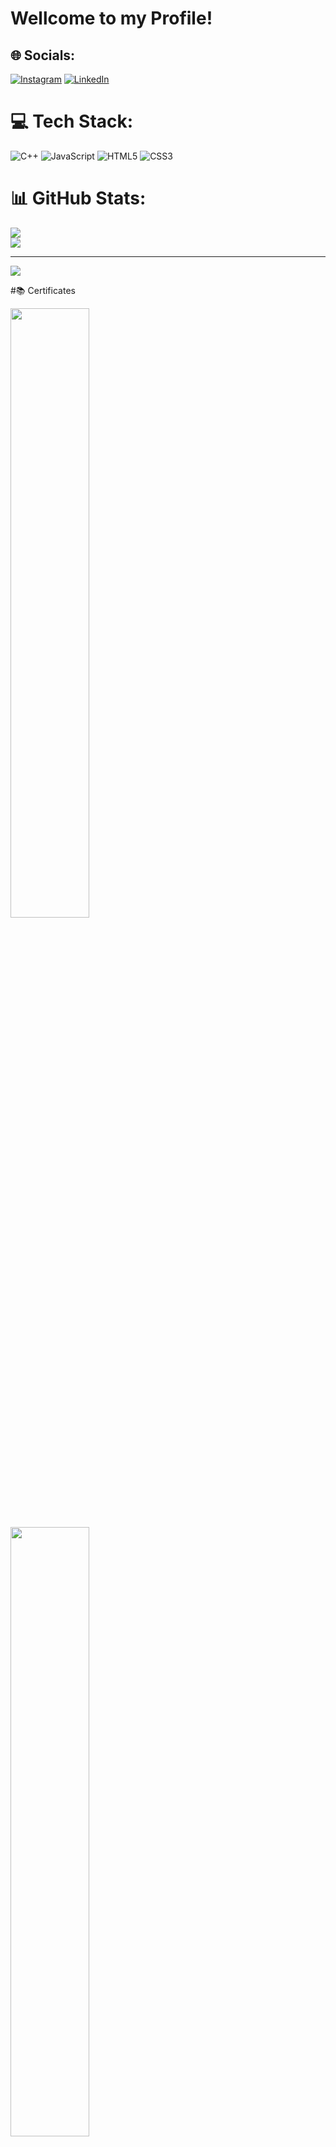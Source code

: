 # Wellcome to my Profile!


## 🌐 Socials:
[![Instagram](https://img.shields.io/badge/Instagram-%23E4405F.svg?logo=Instagram&logoColor=white)](https://instagram.com/_jomanoel) [![LinkedIn](https://img.shields.io/badge/LinkedIn-%230077B5.svg?logo=linkedin&logoColor=white)](https://linkedin.com/in/jomanoel)

# 💻 Tech Stack:
![C++](https://img.shields.io/badge/c++-%2300599C.svg?style=for-the-badge&logo=c%2B%2B&logoColor=white) ![JavaScript](https://img.shields.io/badge/javascript-%23323330.svg?style=for-the-badge&logo=javascript&logoColor=%23F7DF1E) ![HTML5](https://img.shields.io/badge/html5-%23E34F26.svg?style=for-the-badge&logo=html5&logoColor=white) ![CSS3](https://img.shields.io/badge/css3-%231572B6.svg?style=for-the-badge&logo=css3&logoColor=white)
# 📊 GitHub Stats:
![](https://github-readme-stats.vercel.app/api?username=jomanoel&theme=tokyonight&hide_border=false&include_all_commits=true&count_private=false)<br/> ![](https://github-readme-stats.vercel.app/api/top-langs/?username=jomanoel&theme=tokyonight&hide_border=false&include_all_commits=true&count_private=false&layout=compact)

---
[![](https://visitcount.itsvg.in/api?id=jomanoel&icon=0&color=0)](https://visitcount.itsvg.in)

#📚 Certificates

<img src="https://user-images.githubusercontent.com/114315098/224769548-bac8e84a-4f9a-4f6a-a688-ada2774df6b7.png" width="50%" height="auto">
<img src="https://user-images.githubusercontent.com/114315098/224769649-efbe7d9d-4409-4383-8977-40bcbc0d1f0f.png" width="50%" height="auto">

